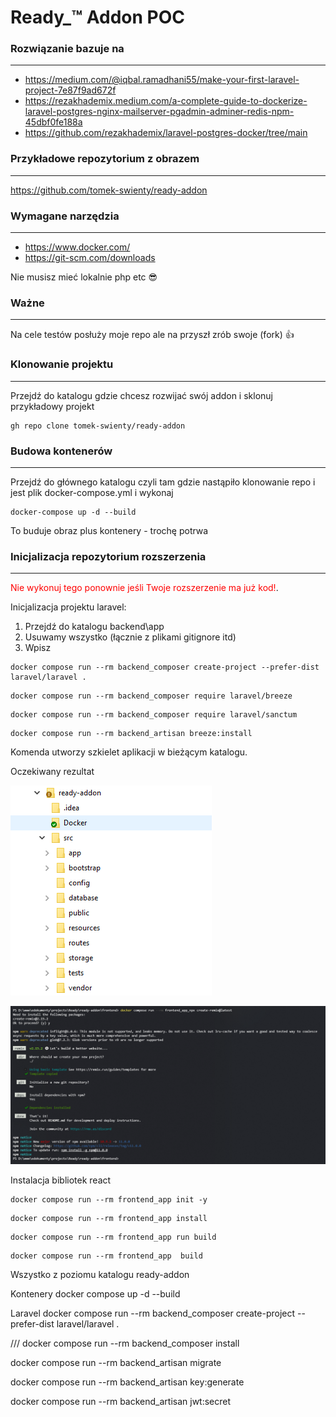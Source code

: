# Ready_™ Addon POC

### **Rozwiązanie bazuje na**

---

* https://medium.com/@iqbal.ramadhani55/make-your-first-laravel-project-7e87f9ad672f
* https://rezakhademix.medium.com/a-complete-guide-to-dockerize-laravel-postgres-nginx-mailserver-pgadmin-adminer-redis-npm-45dbf0fe188a
* https://github.com/rezakhademix/laravel-postgres-docker/tree/main

### Przykładowe repozytorium z obrazem

---

https://github.com/tomek-swienty/ready-addon

### **Wymagane narzędzia**

---

* https://www.docker.com/
* https://git-scm.com/downloads

Nie musisz mieć lokalnie php etc 😎

### **Ważne**

---

Na cele testów posłuży moje repo ale na przyszł zrób swoje (fork)  👍

### Klonowanie projektu

---

Przejdź do katalogu gdzie chcesz rozwijać swój addon i sklonuj przykładowy projekt

```
gh repo clone tomek-swienty/ready-addon
```

### Budowa kontenerów

---

Przejdź do głównego katalogu czyli tam gdzie nastąpiło klonowanie repo i jest plik docker-compose.yml i wykonaj

```
docker-compose up -d --build
```

To buduje obraz plus kontenery - trochę potrwa

### Inicjalizacja repozytorium rozszerzenia

---

<span style="color:red">Nie wykonuj tego ponownie jeśli Twoje rozszerzenie ma już kod!</span>.

Inicjalizacja projektu laravel:

1. Przejdź do katalogu backend\app
2. Usuwamy wszystko (łącznie z plikami gitignore itd)
3. Wpisz

```
docker compose run --rm backend_composer create-project --prefer-dist laravel/laravel .
```

```
docker compose run --rm backend_composer require laravel/breeze
```

```
docker compose run --rm backend_composer require laravel/sanctum
```

```
docker compose run --rm backend_artisan breeze:install
```

Komenda utworzy szkielet aplikacji w bieżącym katalogu.

Oczekiwany rezultat

![image.png](assets/image.png)


![img_1.png](assets/img_1.png)

Instalacja bibliotek react

```
docker compose run --rm frontend_app init -y
```

```
docker compose run --rm frontend_app install 
```

```
docker compose run --rm frontend_app run build 
```

```
docker compose run --rm frontend_app  build 
```




Wszystko z poziomu katalogu ready-addon

Kontenery
docker compose up -d --build


Laravel
docker compose run --rm backend_composer create-project --prefer-dist laravel/laravel .


///
docker compose run --rm backend_composer install

docker compose run --rm backend_artisan migrate

docker compose run --rm backend_artisan key:generate

docker compose run --rm backend_artisan jwt:secret